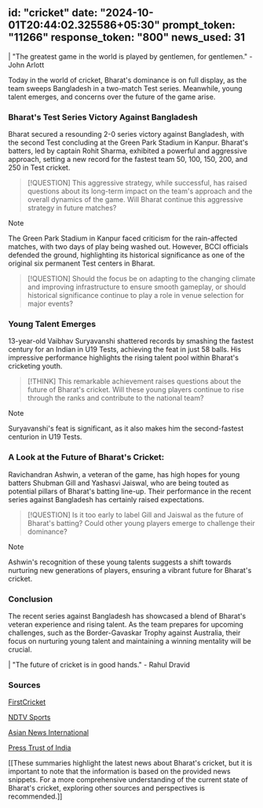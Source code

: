 
id: "cricket"
date: "2024-10-01T20:44:02.325586+05:30"
prompt_token: "11266"
response_token: "800"
news_used: 31
------
| "The greatest game in the world is played by gentlemen, for gentlemen." - John Arlott

Today in the world of cricket, Bharat's dominance is on full display, as the team sweeps Bangladesh in a two-match Test series. Meanwhile, young talent emerges, and concerns over the future of the game arise.

### Bharat's Test Series Victory Against Bangladesh 

Bharat secured a resounding 2-0 series victory against Bangladesh, with the second Test concluding at the Green Park Stadium in Kanpur. Bharat's batters, led by captain Rohit Sharma, exhibited a powerful and aggressive approach, setting a new record for the fastest team 50, 100, 150, 200, and 250 in Test cricket. 

> [!QUESTION]
> This aggressive strategy, while successful, has raised questions about its long-term impact on the team's approach and the overall dynamics of the game. Will Bharat continue this aggressive strategy in future matches?

> [!NOTE]
> The Green Park Stadium in Kanpur faced criticism for the rain-affected matches, with two days of play being washed out. However, BCCI officials defended the ground, highlighting its historical significance as one of the original six permanent Test centers in Bharat.

> [!QUESTION] 
>  Should the focus be on adapting to the changing climate and improving infrastructure to ensure smooth gameplay, or should historical significance continue to play a role in venue selection for major events?

### Young Talent Emerges 

13-year-old Vaibhav Suryavanshi shattered records by smashing the fastest century for an Indian in U19 Tests, achieving the feat in just 58 balls. His impressive performance highlights the rising talent pool within Bharat's cricketing youth. 

> [!THINK] 
> This remarkable achievement raises questions about the future of Bharat's cricket. Will these young players continue to rise through the ranks and contribute to the national team?

> [!NOTE] 
>  Suryavanshi's feat is significant, as it also makes him the second-fastest centurion in U19 Tests. 

###  A Look at the Future of Bharat's Cricket:

Ravichandran Ashwin, a veteran of the game, has high hopes for young batters Shubman Gill and Yashasvi Jaiswal, who are being touted as potential pillars of Bharat's batting line-up. Their performance in the recent series against Bangladesh has certainly raised expectations.

> [!QUESTION] 
>  Is it too early to label Gill and Jaiswal as the future of Bharat's batting? Could other young players emerge to challenge their dominance?

> [!NOTE] 
>  Ashwin's recognition of these young talents suggests a shift towards nurturing new generations of players, ensuring a vibrant future for Bharat's cricket.

### Conclusion

The recent series against Bangladesh has showcased a blend of Bharat's veteran experience and rising talent. As the team prepares for upcoming challenges, such as the Border-Gavaskar Trophy against Australia, their focus on nurturing young talent and maintaining a winning mentality will be crucial.

| "The future of cricket is in good hands." - Rahul Dravid

### Sources 

[FirstCricket](https://www.firstpost.com/firstcricket)

[NDTV Sports](https://sports.ndtv.com)

[Asian News International](https://www.aninews.in)

[Press Trust of India](https://www.ptinews.com)

[[These summaries highlight the latest news about Bharat's cricket, but it is important to note that the information is based on the provided news snippets. For a more comprehensive understanding of the current state of Bharat's cricket, exploring other sources and perspectives is recommended.]]

